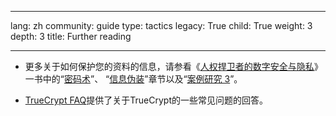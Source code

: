 

---

lang: zh
community: guide
type: tactics
legacy: True
child: True
weight: 3
depth: 3
title: Further reading

---

- 更多关于如何保护您的资料的信息，请参看《[人权捍卫者的数字安全与隐私](http://www.frontlinedefenders.org/manual/en/esecman)》一书中的“[密码术](http://www.frontlinedefenders.org/manual/en/esecman/chapter2_4.html)”、 “[信息伪装](http://www.frontlinedefenders.org/manual/en/esecman/chapter2_8.html)”章节以及“[案例研究 3](http://www.frontlinedefenders.org/manual/en/esecman/chapter4_2.html)”。

- [TrueCrypt FAQ](http://www.truecrypt.org/faq.php)提供了关于TrueCrypt的一些常见问题的回答。

